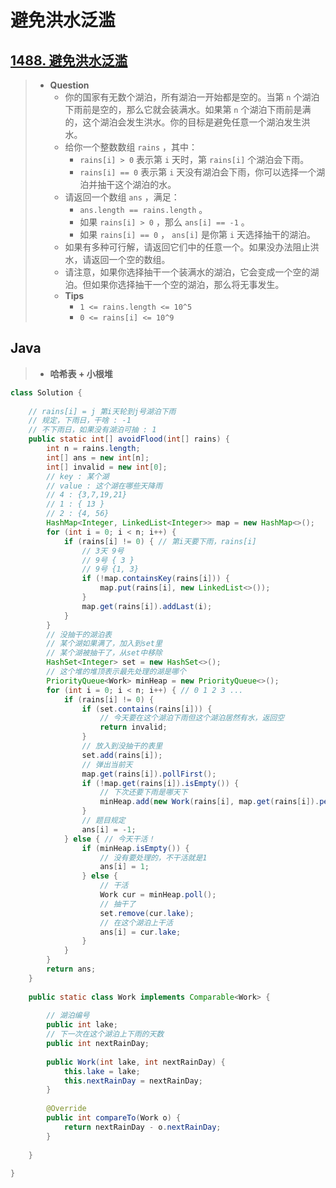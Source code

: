 # 避免洪水泛滥

## [1488. 避免洪水泛滥](https://leetcode.cn/problems/avoid-flood-in-the-city/)

> - **Question**
>   - 你的国家有无数个湖泊，所有湖泊一开始都是空的。当第 `n` 个湖泊下雨前是空的，那么它就会装满水。如果第 `n` 个湖泊下雨前是满的，这个湖泊会发生洪水。你的目标是避免任意一个湖泊发生洪水。
>   - 给你一个整数数组 `rains` ，其中：
>     - `rains[i] > 0` 表示第 `i` 天时，第 `rains[i]` 个湖泊会下雨。
>     - `rains[i] == 0` 表示第 `i` 天没有湖泊会下雨，你可以选择一个湖泊并抽干这个湖泊的水。
>   - 请返回一个数组 `ans` ，满足：
>     - `ans.length == rains.length` 。
>     - 如果 `rains[i] > 0` ，那么 `ans[i] == -1` 。
>     - 如果 `rains[i] == 0` ， `ans[i]` 是你第 `i` 天选择抽干的湖泊。
>   - 如果有多种可行解，请返回它们中的任意一个。如果没办法阻止洪水，请返回一个空的数组。
>   - 请注意，如果你选择抽干一个装满水的湖泊，它会变成一个空的湖泊。但如果你选择抽干一个空的湖泊，那么将无事发生。
>   - **Tips**
>     - `1 <= rains.length <= 10^5`
>     - `0 <= rains[i] <= 10^9`

## Java

> - **哈希表 + 小根堆**

```java
class Solution {
    
    // rains[i] = j 第i天轮到j号湖泊下雨
    // 规定，下雨日，干啥 : -1
    // 不下雨日，如果没有湖泊可抽 : 1
    public static int[] avoidFlood(int[] rains) {
        int n = rains.length;
        int[] ans = new int[n];
        int[] invalid = new int[0];
        // key : 某个湖
        // value : 这个湖在哪些天降雨
        // 4 : {3,7,19,21}
        // 1 : { 13 }
        // 2 : {4, 56}
        HashMap<Integer, LinkedList<Integer>> map = new HashMap<>();
        for (int i = 0; i < n; i++) {
            if (rains[i] != 0) { // 第i天要下雨，rains[i]
                // 3天 9号
                // 9号 { 3 }
                // 9号 {1, 3}
                if (!map.containsKey(rains[i])) {
                    map.put(rains[i], new LinkedList<>());
                }
                map.get(rains[i]).addLast(i);
            }
        }
        // 没抽干的湖泊表
        // 某个湖如果满了，加入到set里
        // 某个湖被抽干了，从set中移除
        HashSet<Integer> set = new HashSet<>();
        // 这个堆的堆顶表示最先处理的湖是哪个
        PriorityQueue<Work> minHeap = new PriorityQueue<>();
        for (int i = 0; i < n; i++) { // 0 1 2 3 ...
            if (rains[i] != 0) {
                if (set.contains(rains[i])) {
                    // 今天要在这个湖泊下雨但这个湖泊居然有水，返回空
                    return invalid;
                }
                // 放入到没抽干的表里
                set.add(rains[i]);
                // 弹出当前天
                map.get(rains[i]).pollFirst();
                if (!map.get(rains[i]).isEmpty()) {
                    // 下次还要下雨是哪天下
                    minHeap.add(new Work(rains[i], map.get(rains[i]).peekFirst()));
                }
                // 题目规定
                ans[i] = -1;
            } else { // 今天干活！
                if (minHeap.isEmpty()) {
                    // 没有要处理的，不干活就是1
                    ans[i] = 1;
                } else {
                    // 干活
                    Work cur = minHeap.poll();
                    // 抽干了
                    set.remove(cur.lake);
                    // 在这个湖泊上干活
                    ans[i] = cur.lake;
                }
            }
        }
        return ans;
    }
    
    public static class Work implements Comparable<Work> {
        
        // 湖泊编号
        public int lake;
        // 下一次在这个湖泊上下雨的天数
        public int nextRainDay;
        
        public Work(int lake, int nextRainDay) {
            this.lake = lake;
            this.nextRainDay = nextRainDay;
        }
        
        @Override
        public int compareTo(Work o) {
            return nextRainDay - o.nextRainDay;
        }
        
    }
    
}
```
